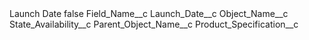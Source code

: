 <?xml version="1.0" encoding="UTF-8"?>
<CustomMetadata xmlns="http://soap.sforce.com/2006/04/metadata" xmlns:xsi="http://www.w3.org/2001/XMLSchema-instance" xmlns:xsd="http://www.w3.org/2001/XMLSchema">
    <label>Launch Date</label>
    <protected>false</protected>
    <values>
        <field>Field_Name__c</field>
        <value xsi:type="xsd:string">Launch_Date__c</value>
    </values>
    <values>
        <field>Object_Name__c</field>
        <value xsi:type="xsd:string">State_Availability__c</value>
    </values>
    <values>
        <field>Parent_Object_Name__c</field>
        <value xsi:type="xsd:string">Product_Specification__c</value>
    </values>
</CustomMetadata>
